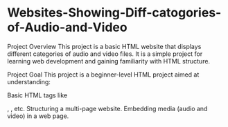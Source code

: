 # Websites-Showing-Diff-catogories-of-Audio-and-Video

Project Overview
This project is a basic HTML website that displays different categories of audio and video files. It is a simple project for learning web development and gaining familiarity with HTML structure.

Project Goal
This project is a beginner-level HTML project aimed at understanding:

Basic HTML tags like <audio>, <video>, <div>, <a>, etc.
Structuring a multi-page website.
Embedding media (audio and video) in a web page.
